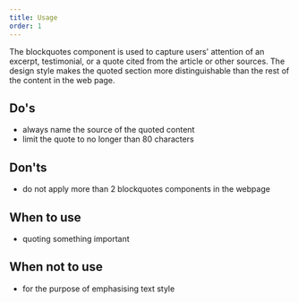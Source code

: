 ```yaml
---
title: Usage
order: 1
---
```

The blockquotes component is used to capture users' attention of an excerpt, testimonial, or a quote cited from the article or other sources. The design style makes the quoted section more distinguishable than the rest of the content in the web page.

## Do's

- always name the source of the quoted content
- limit the quote to no longer than 80 characters

## Don'ts

- do not apply more than 2 blockquotes components in the webpage

## When to use

- quoting something important

## When not to use

- for the purpose of emphasising text style

